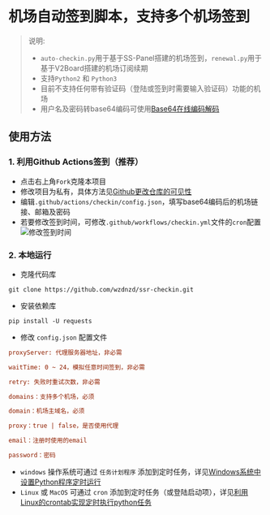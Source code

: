 <!--
 * @Author: wzdnzd
 * @Date: 2022-03-06 14:51:29
 * @Description: 
 * Copyright (c) 2022 by wzdnzd, All Rights Reserved.
-->
# 机场自动签到脚本，支持多个机场签到

> 说明: 
> + `auto-checkin.py`用于基于SS-Panel搭建的机场签到，`renewal.py`用于基于V2Board搭建的机场订阅续期
> + 支持`Python2` 和 `Python3`
> + 目前不支持任何带有验证码（登陆或签到时需要输入验证码）功能的机场
> + 用户名及密码转base64编码可使用[Base64在线编码解码](https://base64.us)

## 使用方法
### 1. 利用Github Actions签到（推荐）
+ 点击右上角`Fork`克隆本项目
+ 修改项目为私有，具体方法见[Github更改仓库的可见性](https://docs.github.com/cn/repositories/managing-your-repositorys-settings-and-features/managing-repository-settings/setting-repository-visibility#changing-a-repositorys-visibility)
+ 编辑`.github/actions/checkin/config.json`，填写base64编码后的机场链接、邮箱及密码
+ 若要修改签到时间，可修改`.github/workflows/checkin.yml`文件的`cron`配置
![修改签到时间](https://s1.ax1x.com/2022/05/14/Oc6H56.png)

### 2. 本地运行
+ 克隆代码库
 ```shell
git clone https://github.com/wzdnzd/ssr-checkin.git
```
+ 安装依赖库
```shell
pip install -U requests
```
+ 修改 `config.json` 配置文件
```ini
proxyServer: 代理服务器地址，非必需

waitTime: 0 ~ 24，模拟任意时间签到，非必需

retry: 失败时重试次数，非必需

domains：支持多个机场，必须

domain：机场主域名，必须

proxy：true | false，是否使用代理

email：注册时使用的email

password：密码
```
+ `windows` 操作系统可通过 `任务计划程序` 添加到定时任务，详见[Windows系统中设置Python程序定时运行](https://www.itcodemonkey.com/article/6098.html)
+ `Linux` 或 `MacOS` 可通过 `cron` 添加到定时任务（或登陆启动项），详见[利用Linux的crontab实现定时执行python任务](https://www.aisun.org/2018/07/linux+crontab+python/)
